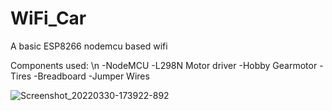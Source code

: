 # WiFi_Car
A basic ESP8266 nodemcu based wifi

Components used:
\n -NodeMCU
-L298N Motor driver
-Hobby Gearmotor
-Tires
-Breadboard
-Jumper Wires

![Screenshot_20220330-173922-892](https://user-images.githubusercontent.com/88229477/160831774-c4cf089e-f570-419b-810a-f31cc03421d3.jpg)
